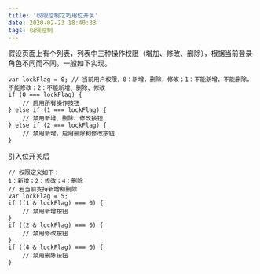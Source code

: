 ```yaml
---
title: '权限控制之巧用位开关'
date: 2020-02-23 18:40:33
tags: 权限控制
---
```


假设页面上有个列表，列表中三种操作权限（增加、修改、删除），根据当前登录角色不同而不同。一般如下实现。

```
var lockFlag = 0; // 当前用户权限，0：新增，删除，修改；1：不能新增，不能删除，不能修改；2：不能新增、删除、修改
if (0 === lockFlag) {
    // 启用所有操作按钮
} else if (1 === lockFlag) {
    // 禁用新增、删除、修改按钮
} else if (2 === lockFlag) {
    // 禁用新增，启用删除和修改按钮
}
```

引入位开关后

```
// 权限定义如下：
1：新增；2：修改；4：删除
// 若当前支持新增和删除
var lockFlag = 5; 
if ((1 & lockFlag) === 0) {
    // 禁用新增按钮
}
if ((2 & lockFlag) === 0) {
    // 禁用修改按钮
}
if ((4 & lockFlag) === 0) {
    // 禁用删除按钮
}
```
